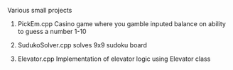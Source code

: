 Various small projects

1. PickEm.cpp
    Casino game where you gamble inputed balance on ability to guess a number 1-10
    
2. SudukoSolver.cpp
    solves 9x9 sudoku board
    
3. Elevator.cpp
    Implementation of elevator logic using Elevator class
